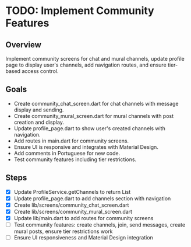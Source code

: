 # TODO: Implement Community Features

## Overview
Implement community screens for chat and mural channels, update profile page to display user's channels, add navigation routes, and ensure tier-based access control.

## Goals
- Create community_chat_screen.dart for chat channels with message display and sending.
- Create community_mural_screen.dart for mural channels with post creation and display.
- Update profile_page.dart to show user's created channels with navigation.
- Add routes in main.dart for community screens.
- Ensure UI is responsive and integrates with Material Design.
- Add comments in Portuguese for new code.
- Test community features including tier restrictions.

## Steps
- [x] Update ProfileService.getChannels to return List<Channel>
- [x] Update profile_page.dart to add channels section with navigation
- [x] Create lib/screens/community_chat_screen.dart
- [x] Create lib/screens/community_mural_screen.dart
- [x] Update lib/main.dart to add routes for community screens
- [ ] Test community features: create channels, join, send messages, create mural posts, ensure tier restrictions work
- [ ] Ensure UI responsiveness and Material Design integration
